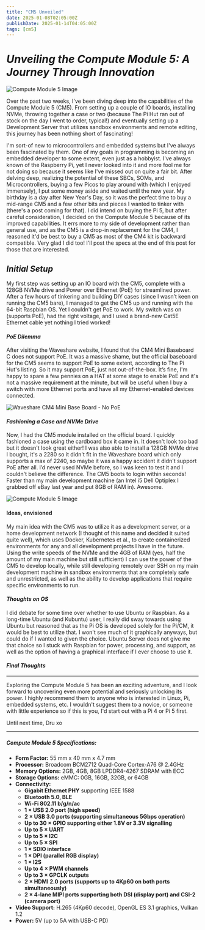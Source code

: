 ```yaml
---
title: "CM5 Unveiled"
date: 2025-01-08T02:05:00Z
publishDate: 2025-01-14T04:05:00Z
tags: [cm5]
---
```


# *Unveiling the Compute Module 5: A Journey Through Innovation*

![Compute Module 5 Image](/img/cm5-full.png)

Over the past two weeks, I've been diving deep into the capabilities of the Compute Module 5 (CM5). From setting up a couple of IO boards, installing NVMe, throwing together a case or two (because The Pi Hut ran out of stock on the day I went to order, typical!) and eventually setting up a Development Server that utilizes sandbox environments and remote editing, this journey has been nothing short of fascinating!

I'm sort-of new to microcontrollers and embedded systems but I've always been fascinated by them. One of my goals in programming is becoming an embedded developer to some extent, even just as a hobbyist. I've always known of the Raspberry Pi, yet I never looked into it and more fool me for not doing so because it seems like I've missed out on quite a fair bit. After delving deep, realizing the potential of these SBCs, SOMs, and Microcontrollers, buying a few Picos to play around with (which I enjoyed immensely), I put some money aside and waited until the new year. My birthday is a day after New Year's Day, so it was the perfect time to buy a mid-range CM5 and a few other bits and pieces I wanted to tinker with (there's a post coming for that). I did intend on buying the Pi 5, but after careful consideration, I decided on the Compute Module 5 because of its improved capabilities. It errs more to my side of development rather than general use, and as the CM5 is a drop-in replacement for the CM4, I reasoned it'd be best to buy a CM5 as most of the CM4 kit is backward compatible. Very glad I did too! I'll post the specs at the end of this post for those that are interested.

## *Initial Setup*

My first step was setting up an IO board with the CM5, complete with a 128GB NVMe drive and Power over Ethernet (PoE) for streamlined power. After a few hours of tinkering and building DIY cases (since I wasn’t keen on running the CM5 bare), I managed to get the CM5 up and running with the 64-bit Raspbian OS. Yet I couldn't get PoE to work. My switch was on (supports PoE), had the right voltage, and I used a brand-new Cat5E Ethernet cable yet nothing I tried worked!

#### *PoE Dilemma*

After visiting the Waveshare website, I found that the CM4 Mini Baseboard C does not support PoE. It was a massive shame, but the official baseboard for the CM5 seems to support PoE to some extent, according to The Pi Hut's listing. So it may support PoE, just not out-of-the-box. It’s fine, I'm happy to spare a few pennies on a HAT at some stage to enable PoE and it's not a massive requirement at the minute, but will be useful when I buy a switch with more Ethernet ports and have all my Ethernet-enabled devices connected.

![Waveshare CM4 Mini Base Board - No PoE](/img/waveshare-1.jpeg)

#### *Fashioning a Case and NVMe Drive*

Now, I had the CM5 module installed on the official board. I quickly fashioned a case using the cardboard box it came in. It doesn't look too bad but it doesn't look great either! I was also able to install a 128GB NVMe drive I bought, it's a 2280 so it didn't fit in the Waveshare board which only supports a max of 2240, so maybe it was a happy accident it didn't support PoE after all. I’d never used NVMe before, so I was keen to test it and I couldn't believe the difference. The CM5 boots to login within seconds! Faster than my main development machine (an Intel i5 Dell Optiplex I grabbed off eBay last year and put 8GB of RAM in). Awesome.

![Compute Module 5 Image](/img/diy-case.png)

#### Ideas, envisioned

My main idea with the CM5 was to utilize it as a development server, or a home development network (I thought of this name and decided it suited quite well), which uses Docker, Kubernetes et al., to create containerized environments for any and all development projects I have in the future. Using the write speeds of the NVMe and the 4GB of RAM (yes, half the amount of my main machine but still sufficient) I can use the power of the CM5 to develop locally, while still developing remotely over SSH on my main development machine in sandbox environments that are completely safe and unrestricted, as well as the ability to develop applications that require specific environments to run.

#### *Thoughts on OS*

I did debate for some time over whether to use Ubuntu or Raspbian. As a long-time Ubuntu (and Kubuntu) user, I really did sway towards using Ubuntu but reasoned that as the Pi OS is developed solely for the Pi/CM, it would be best to utilize that. I won't see much of it graphically anyways, but could do if I wanted to given the choice. Ubuntu Server does not give me that choice so I stuck with Raspbian for power, processing, and support, as well as the option of having a graphical interface if I ever choose to use it.

#### *Final Thoughts*
---
Exploring the Compute Module 5 has been an exciting adventure, and I look forward to uncovering even more potential and seriously unlocking its power. I highly recommend them to anyone who is interested in Linux, Pi, embedded systems, etc. I wouldn't suggest them to a novice, or someone with little experience so if this is you, I'd start out with a Pi 4 or Pi 5 first.

Until next time, Dru xo

---

##### **Compute Module 5 Specifications:**
- **Form Factor:** 55 mm x 40 mm x 4.7 mm
- **Processor:** Broadcom BCM2712 Quad-Core Cortex-A76 @ 2.4GHz
- **Memory Options:** 2GB, 4GB, 8GB LPDDR4-4267 SDRAM with ECC
- **Storage Options:** eMMC: 0GB, 16GB, 32GB, or 64GB
- **Connectivity:**
  - **Gigabit Ethernet PHY** supporting IEEE 1588
  - **Bluetooth 5.0, BLE**
  - **Wi-Fi 802.11 b/g/n/ac**
  - **1 × USB 2.0 port (high speed)**
  - **2 × USB 3.0 ports (supporting simultaneous 5Gbps operation)**
  - **Up to 30 × GPIO supporting either 1.8V or 3.3V signalling**
  - **Up to 5 × UART**
  - **Up to 5 × I2C**
  - **Up to 5 × SPI**
  - **1 × SDIO interface**
  - **1 × DPI (parallel RGB display)**
  - **1 × I2S**
  - **Up to 4 × PWM channels**
  - **Up to 3 × GPCLK outputs**
  - **2 × HDMI 2.0 ports (supports up to 4Kp60 on both ports simultaneously)**
  - **2 × 4-lane MIPI ports supporting both DSI (display port) and CSI-2 (camera port)**
- **Video Support:** H.265 (4Kp60 decode), OpenGL ES 3.1 graphics, Vulkan 1.2
- **Power:** 5V (up to 5A with USB-C PD)
